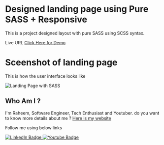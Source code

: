 # Designed landing page using Pure SASS + Responsive

This is a project designed layout with pure SASS using SCSS syntax.

Live URL [Click Here for Demo](https://raheemmohamed.github.io/pure-sass-project/)

# Sceenshot of landing page

This is how the user interface looks like

![Landing Page with SASS](https://i.ibb.co/xHWRm64/pure-sass-project-ui.png)

## Who Am I ?

I'm Raheem, Software Engineer, Tech Enthusiast and Youtuber. do you want to know more details about me ? [Here is my website](https://inproto.net/raheem)

Follow me using below links

<div id="badges">
  <a href="https://www.linkedin.com/in/raheem-mohamed-293ab1113">
    <img src="https://img.shields.io/badge/LinkedIn-blue?style=for-the-badge&logo=linkedin&logoColor=white" alt="LinkedIn Badge"/>
  </a>
  <a href="https://www.youtube.com/channel/UCGntGI59Kz_WNCpaeOks0uw">
    <img src="https://img.shields.io/badge/YouTube-red?style=for-the-badge&logo=youtube&logoColor=white" alt="Youtube Badge"/>
  </a>
</div>
